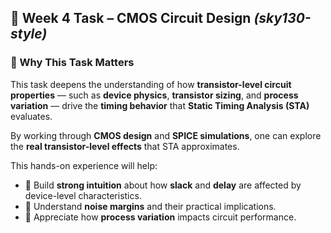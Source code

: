 ## 🧾 Week 4 Task – CMOS Circuit Design *(sky130-style)*

### 📌 Why This Task Matters

This task deepens the understanding of how **transistor-level circuit properties** — such as **device physics**, **transistor sizing**, and **process variation** — drive the **timing behavior** that **Static Timing Analysis (STA)** evaluates.

By working through **CMOS design** and **SPICE simulations**, one can explore the **real transistor-level effects** that STA approximates.

This hands-on experience will help:

* 🔸 Build **strong intuition** about how **slack** and **delay** are affected by device-level characteristics.
* 🔸 Understand **noise margins** and their practical implications.
* 🔸 Appreciate how **process variation** impacts circuit performance.
